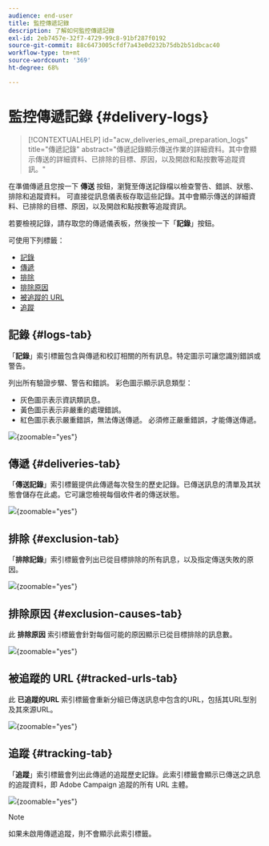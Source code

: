 ```yaml
---
audience: end-user
title: 監控傳遞記錄
description: 了解如何監控傳遞記錄
exl-id: 2eb7457e-32f7-4729-99c8-91bf287f0192
source-git-commit: 88c6473005cfdf7a43e0d232b75db2b51dbcac40
workflow-type: tm+mt
source-wordcount: '369'
ht-degree: 68%

---
```


# 監控傳遞記錄 {#delivery-logs}

>[!CONTEXTUALHELP]
>id="acw_deliveries_email_preparation_logs"
>title="傳遞記錄"
>abstract="傳遞記錄顯示傳送作業的詳細資料。其中會顯示傳送的詳細資料、已排除的目標、原因，以及開啟和點按數等追蹤資訊。"

在準備傳遞且您按一下 **傳送** 按鈕，瀏覽至傳送記錄檔以檢查警告、錯誤、狀態、排除和追蹤資料。 可直接從訊息儀表板存取這些記錄。其中會顯示傳送的詳細資料、已排除的目標、原因，以及開啟和點按數等追蹤資訊。

若要檢視記錄，請存取您的傳遞儀表板，然後按一下「**記錄**」按鈕。

可使用下列標籤：

* [記錄](#logs-tab)
* [傳遞](#deliveries-tab)
* [排除](#exclusion-tab)
* [排除原因](#exclusion-causes)
* [被追蹤的 URL](#tracked-urls)
* [追蹤](#tracking)

## 記錄 {#logs-tab}

「**記錄**」索引標籤包含與傳遞和校訂相關的所有訊息。特定圖示可讓您識別錯誤或警告。

列出所有驗證步驟、警告和錯誤。 彩色圖示顯示訊息類型：

* 灰色圖示表示資訊類訊息。
* 黃色圖示表示非嚴重的處理錯誤。
* 紅色圖示表示嚴重錯誤，無法傳送傳遞。 必須修正嚴重錯誤，才能傳送傳遞。

![](assets/logs.png){zoomable=&quot;yes&quot;}


## 傳遞 {#deliveries-tab}

「**傳送記錄**」索引標籤提供此傳遞每次發生的歷史記錄。已傳送訊息的清單及其狀態會儲存在此處。它可讓您檢視每個收件者的傳送狀態。

![](assets/logs2.png){zoomable=&quot;yes&quot;}

## 排除 {#exclusion-tab}

「**排除記錄**」索引標籤會列出已從目標排除的所有訊息，以及指定傳送失敗的原因。

![](assets/logs3.png){zoomable=&quot;yes&quot;}

## 排除原因 {#exclusion-causes-tab}

此 **排除原因** 索引標籤會針對每個可能的原因顯示已從目標排除的訊息數。

![](assets/logs4.png){zoomable=&quot;yes&quot;}

## 被追蹤的 URL {#tracked-urls-tab}

此 **已追蹤的URL** 索引標籤會重新分組已傳送訊息中包含的URL，包括其URL型別及其來源URL。

![](assets/logs5.png){zoomable=&quot;yes&quot;}

## 追蹤 {#tracking-tab}

「**追蹤**」索引標籤會列出此傳遞的追蹤歷史記錄。此索引標籤會顯示已傳送之訊息的追蹤資料，即 Adobe Campaign 追蹤的所有 URL 主體。


![](assets/logs6.png){zoomable=&quot;yes&quot;}

>[!NOTE]
>
>如果未啟用傳遞追蹤，則不會顯示此索引標籤。